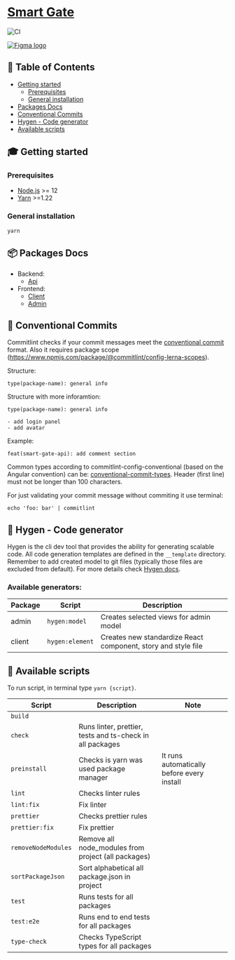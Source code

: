 # [Smart Gate](https://github.com/Jozwiaczek/smart-gate)

![CI](https://github.com/Jozwiaczek/smart-gate/workflows/Continuous%20Integration/badge.svg)

<a href="https://www.figma.com/file/MqlnLhknWh1u0Ho8z1Oefe/Smart-Gate?node-id=8%3A30">
  <img
    src="https://theme.zdassets.com/theme_assets/9325143/ec27c7adedf401a3bc21f3e389011dfad2caa67b.png"
    alt="Figma logo"
    width="auto"
  /> 
</a>

## 🚩 Table of Contents

- [Getting started](#-getting-started)
  - [Prerequisites](#-prerequisites)
  - [General installation](#-general-installation)
- [Packages Docs](#-packages-docs)
- [Conventional Commits](#-conventional-commits)
- [Hygen - Code generator](#-hygen-code-generator)
- [Available scripts](#-available-scripts)

## 🎓 Getting started

### Prerequisites

- [Node.js](https://nodejs.org/en/) >= 12
- [Yarn](https://classic.yarnpkg.com/lang/en/) >=1.22

### General installation

```shell script
yarn
```

## 📦 Packages Docs

- Backend:
  - [Api](./packages/api/README.md)
- Frontend:
  - [Client](./packages/client/README.md)
  - [Admin](./packages/admin/README.md)

## 📏 Conventional Commits

Commitlint checks if your commit messages meet the [conventional commit](https://www.conventionalcommits.org/en/v1.0.0/) format.
Also it requires package scope (https://www.npmjs.com/package/@commitlint/config-lerna-scopes).

Structure:

```git
type(package-name): general info
```

Structure with more inforamtion:

```git
type(package-name): general info

- add login panel
- add avatar
```

Example:

```git
feat(smart-gate-api): add comment section
```

Common types according to commitlint-config-conventional (based on the Angular convention) can be:
[conventional-commit-types](https://github.com/commitizen/conventional-commit-types/blob/master/index.json).
Header (first line) must not be longer than 100 characters.

For just validating your commit message without commiting it use terminal:

```shell
echo 'foo: bar' | commitlint
```

## 🤖 Hygen - Code generator

Hygen is the cli dev tool that provides the ability for generating scalable code. All code generation templates are defined in the `__template` directory.
Remember to add created model to git files (typically those files are excluded from default).
For more details check [Hygen docs](https://www.hygen.io/docs/quick-start/).

### Available generators:

| Package | Script          | Description                                                   |
| ------- | --------------- | ------------------------------------------------------------- |
| admin   | `hygen:model`   | Creates selected views for admin model                        |
| client  | `hygen:element` | Creates new standardize React component, story and style file |

## 📝 Available scripts

To run script, in terminal type `yarn {script}`.

| Script              | Description                                               | Note                                       |
| ------------------- | --------------------------------------------------------- | ------------------------------------------ |
| `build`             |                                                           |                                            |
| `check`             | Runs linter, prettier, tests and ts-check in all packages |                                            |
| `preinstall`        | Checks is yarn was used package manager                   | It runs automatically before every install |
| `lint`              | Checks linter rules                                       |                                            |
| `lint:fix`          | Fix linter                                                |                                            |
| `prettier`          | Checks prettier rules                                     |                                            |
| `prettier:fix`      | Fix prettier                                              |                                            |
| `removeNodeModules` | Remove all node_modules from project (all packages)       |                                            |
| `sortPackageJson`   | Sort alphabetical all package.json in project             |                                            |
| `test`              | Runs tests for all packages                               |                                            |
| `test:e2e`          | Runs end to end tests for all packages                    |                                            |
| `type-check`        | Checks TypeScript types for all packages                  |                                            |
